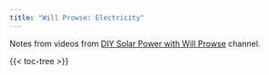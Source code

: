```yaml
---
title: "Will Prowse: Electricity"
---
```


Notes from videos from [DIY Solar Power with Will Prowse](https://www.youtube.com/channel/UCoj6RxIAQq8kmJme-5dnN0Q) channel.

{{< toc-tree >}}